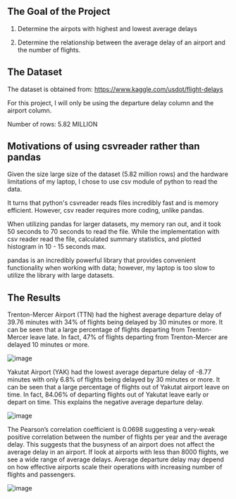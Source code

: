 The Goal of the Project
--------------------------
1. Determine the airpots with highest and lowest average delays

2. Determine the relationship between the average delay of an airport and the number of flights.


The Dataset
--------------------------
The dataset is obtained from: https://www.kaggle.com/usdot/flight-delays

For this project, I will only be using the departure delay column and the airport column.

Number of rows: 5.82 MILLION 



Motivations of using csvreader rather than pandas
-------------------------
Given the size large size of the dataset (5.82 million rows) and the hardware limitations of my laptop, I chose to use csv module of python to read the data.

It turns that python's csvreader reads files incredibly fast and is memory efficient. However, csv reader requires more coding, unlike pandas.

When utilizing pandas for larger datasets, my memory ran out, and it took 50 seconds to 70 seconds to read the file. While the implementation with csv reader read the file, calculated summary statistics, and plotted histogram in 10 - 15 seconds max. 

pandas is an incredibly powerful library that provides convenient functionality when working with data; however, my laptop is too slow to utilize the library with large datasets.

The Results
--------------------------
Trenton-Mercer Airport (TTN) had the highest average departure delay of 39.76 minutes with 34% of flights being delayed by 30 minutes or more. It can be seen that a large percentage of flights departing from Trenton-Mercer leave late. In fact, 47% of flights departing from Trenton-Mercer are delayed 10 minutes or more.

![image](https://user-images.githubusercontent.com/40840760/150709887-0b95b297-6211-4745-9cab-3a88fe69264e.png)



Yakutat Airport (YAK) had the lowest average departure delay of -8.77 minutes with only 6.8% of flights being delayed by 30 minutes or more. It can be seen that a large percentage of flights out of Yakutat airport leave on time. In fact, 84.06% of departing flights out of Yakutat leave early or depart on time. This explains the negative average departure delay.

![image](https://user-images.githubusercontent.com/40840760/150709971-cbf3d546-a166-4909-ac11-b0633eb3fee3.png)


The Pearson’s correlation coefficient is 0.0698 suggesting a very-weak positive correlation between the number of flights per year and the average delay. This suggests that the busyness of an airport does not affect the average delay in an airport. If look at airports with less than 8000 flights, we see a wide range of average delays. Average departure delay may depend on how effective airports scale their operations with increasing number of flights and passengers.

![image](https://user-images.githubusercontent.com/40840760/150710018-a2c54f74-a51d-402c-a12e-5d5e1b69a34f.png)

